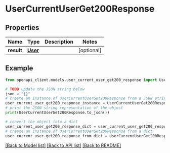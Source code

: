 # UserCurrentUserGet200Response


## Properties

Name | Type | Description | Notes
------------ | ------------- | ------------- | -------------
**result** | [**User**](User.md) |  | [optional] 

## Example

```python
from openapi_client.models.user_current_user_get200_response import UserCurrentUserGet200Response

# TODO update the JSON string below
json = "{}"
# create an instance of UserCurrentUserGet200Response from a JSON string
user_current_user_get200_response_instance = UserCurrentUserGet200Response.from_json(json)
# print the JSON string representation of the object
print(UserCurrentUserGet200Response.to_json())

# convert the object into a dict
user_current_user_get200_response_dict = user_current_user_get200_response_instance.to_dict()
# create an instance of UserCurrentUserGet200Response from a dict
user_current_user_get200_response_from_dict = UserCurrentUserGet200Response.from_dict(user_current_user_get200_response_dict)
```
[[Back to Model list]](../README.md#documentation-for-models) [[Back to API list]](../README.md#documentation-for-api-endpoints) [[Back to README]](../README.md)


